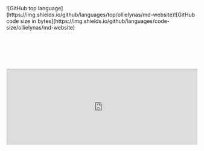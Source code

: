 <!-- no index --><!-- META this is a vey meta-description META -->![GitHub top language](https://img.shields.io/github/languages/top/ollielynas/md-website)![GitHub code size in bytes](https://img.shields.io/github/languages/code-size/ollielynas/md-website)<iframe src="https://ollielynas.github.io/md-website/" name="myiFrame" scrolling="yes" frameborder="1" marginheight="0px" marginwidth="0px" height="400px" width="200%" style="scale:0.5;padding:0;margin:0;left:-50%;position:relative" allowfullscreen></iframe>
<!-- LAST EDITED Wed Nov  8 14:23:42 2023 LAST EDITED-->